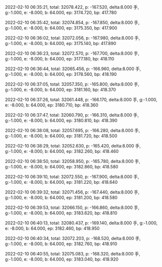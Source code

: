 2022-02-10 06:35:21, total: 32078.422, p: -167.520, delta:8.000 手, g:-1.000, e: -8.000, b: 64.000, ep: 3174.720, bp: 417.780

2022-02-10 06:35:42, total: 32074.854, p: -167.850, delta:8.000 手, g:-1.000, e: -8.000, b: 64.000, ep: 3175.350, bp: 417.900

2022-02-10 06:36:02, total: 32072.056, p: -167.980, delta:8.000 手, g:-1.000, e: -8.000, b: 64.000, ep: 3175.140, bp: 417.890

2022-02-10 06:36:23, total: 32072.570, p: -167.700, delta:8.000 手, g:-1.000, e: -8.000, b: 64.000, ep: 3177.180, bp: 418.110

2022-02-10 06:36:44, total: 32065.456, p: -166.960, delta:8.000 手, g:-1.000, e: -8.000, b: 64.000, ep: 3178.560, bp: 418.190

2022-02-10 06:37:05, total: 32057.350, p: -165.800, delta:8.000 手, g:-1.000, e: -8.000, b: 64.000, ep: 3181.160, bp: 418.370

2022-02-10 06:37:26, total: 32061.448, p: -166.170, delta:8.000 手, g:-1.000, e: -8.000, b: 64.000, ep: 3180.710, bp: 418.360

2022-02-10 06:37:47, total: 32060.790, p: -166.310, delta:8.000 手, g:-1.000, e: -8.000, b: 64.000, ep: 3180.810, bp: 418.390

2022-02-10 06:38:08, total: 32057.695, p: -166.280, delta:8.000 手, g:-1.000, e: -8.000, b: 64.000, ep: 3181.720, bp: 418.500

2022-02-10 06:38:29, total: 32052.630, p: -165.420, delta:8.000 手, g:-1.000, e: -8.000, b: 64.000, ep: 3182.260, bp: 418.460

2022-02-10 06:38:50, total: 32058.950, p: -165.780, delta:8.000 手, g:-1.000, e: -8.000, b: 64.000, ep: 3182.860, bp: 418.580

2022-02-10 06:39:10, total: 32072.550, p: -167.900, delta:8.000 手, g:-1.000, e: -8.000, b: 64.000, ep: 3181.220, bp: 418.640

2022-02-10 06:39:32, total: 32071.456, p: -167.440, delta:8.000 手, g:-1.000, e: -8.000, b: 64.000, ep: 3181.200, bp: 418.580

2022-02-10 06:39:53, total: 32066.150, p: -166.860, delta:8.000 手, g:-1.000, e: -8.000, b: 64.000, ep: 3183.620, bp: 418.810

2022-02-10 06:40:13, total: 32080.437, p: -169.140, delta:8.000 手, g:-1.000, e: -8.000, b: 64.000, ep: 3182.460, bp: 418.950

2022-02-10 06:40:34, total: 32072.203, p: -168.520, delta:8.000 手, g:-1.000, e: -8.000, b: 64.000, ep: 3182.760, bp: 418.910

2022-02-10 06:40:55, total: 32075.083, p: -168.320, delta:8.000 手, g:-1.000, e: -8.000, b: 64.000, ep: 3183.040, bp: 418.920